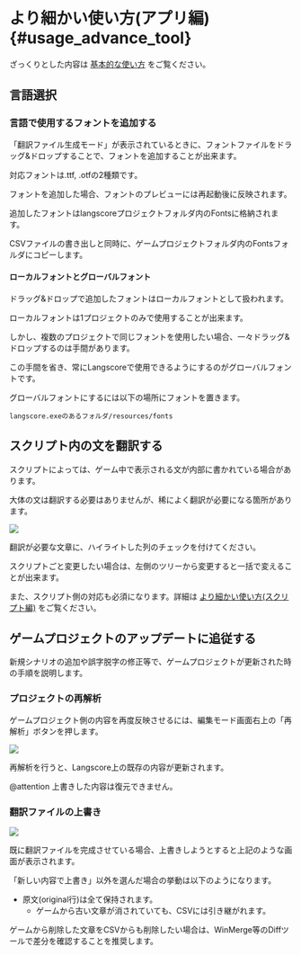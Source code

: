# より細かい使い方(アプリ編) {#usage_advance_tool}

ざっくりとした内容は [基本的な使い方](#basic_usage) をご覧ください。

## 言語選択

### 言語で使用するフォントを追加する

「翻訳ファイル生成モード」が表示されているときに、フォントファイルをドラッグ&ドロップすることで、フォントを追加することが出来ます。

対応フォントは.ttf, .otfの2種類です。

フォントを追加した場合、フォントのプレビューには再起動後に反映されます。

追加したフォントはlangscoreプロジェクトフォルダ内のFontsに格納されます。

CSVファイルの書き出しと同時に、ゲームプロジェクトフォルダ内のFontsフォルダにコピーします。

#### ローカルフォントとグローバルフォント

ドラッグ&ドロップで追加したフォントはローカルフォントとして扱われます。

ローカルフォントは1プロジェクトのみで使用することが出来ます。

しかし、複数のプロジェクトで同じフォントを使用したい場合、一々ドラッグ&ドロップするのは手間があります。

この手間を省き、常にLangscoreで使用できるようにするのがグローバルフォントです。

グローバルフォントにするには以下の場所にフォントを置きます。

```langscore.exeのあるフォルダ/resources/fonts```


## スクリプト内の文を翻訳する

スクリプトによっては、ゲーム中で表示される文が内部に書かれている場合があります。

大体の文は翻訳する必要はありませんが、稀によく翻訳が必要になる箇所があります。

![](script_trans.png)

翻訳が必要な文章に、ハイライトした列のチェックを付けてください。

スクリプトごと変更したい場合は、左側のツリーから変更すると一括で変えることが出来ます。

また、スクリプト側の対応も必須になります。詳細は [より細かい使い方(スクリプト編)](#usage_advance_script) をご覧ください。

## ゲームプロジェクトのアップデートに追従する

新規シナリオの追加や誤字脱字の修正等で、ゲームプロジェクトが更新された時の手順を説明します。

### プロジェクトの再解析

ゲームプロジェクト側の内容を再度反映させるには、編集モード画面右上の「再解析」ボタンを押します。

![](update_proj1.png)

再解析を行うと、Langscore上の既存の内容が更新されます。

@attention 
上書きした内容は復元できません。

### 翻訳ファイルの上書き

![](write_dialog2.png)

既に翻訳ファイルを完成させている場合、上書きしようとすると上記のような画面が表示されます。

「新しい内容で上書き」以外を選んだ場合の挙動は以下のようになります。

* 原文(original行)は全て保持されます。
  * ゲームから古い文章が消されていても、CSVには引き継がれます。

ゲームから削除した文章をCSVからも削除したい場合は、WinMerge等のDiffツールで差分を確認することを推奨します。